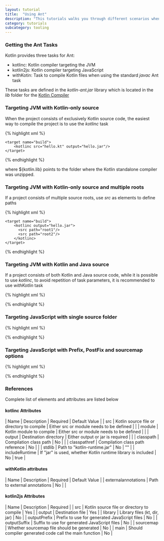 ```yaml
---
layout: tutorial
title:  "Using Ant"
description: "This tutorials walks you through different scenarios when using Ant for building applications that contain Kotlin code"
category: tutorials
subcategory: tooling
---
```


### Getting the Ant Tasks

Kotlin provides three tasks for Ant:

* kotlinc: Kotlin compiler targeting the JVM
* kotlin2js: Kotlin compiler targeting JavaScript
* withKotin: Task to compile Kotlin files when using the standard *javac* Ant task

These tasks are defined in the *kotlin-ant.jar* library which is located in the *lib* folder for the [Kotlin Compiler]({{site.latest_release_github_url}})


### Targeting JVM with Kotlin-only source

When the project consists of exclusively Kotlin source code, the easiest way to compile the project is to use the *kotlinc* task

{% highlight xml %}
<project name="Ant Task Test" default="build">
    <typedef resource="org.jetbrains.jet.buildtools.ant.antlib.xml" classpath="${kotlin.lib}/kotlin-ant.jar"/>

    <target name="build">
        <kotlinc src="hello.kt" output="hello.jar"/>
    </target>
</project>
{% endhighlight %}

where ${kotlin.lib} points to the folder where the Kotlin standalone compiler was unzipped.

### Targeting JVM with Kotlin-only source and multiple roots

If a project consists of multiple source roots, use *src* as elements to define paths

{% highlight xml %}
<project name="Ant Task Test" default="build">
    <typedef resource="org.jetbrains.jet.buildtools.ant.antlib.xml" classpath="${kotlin.lib}/kotlin-ant.jar"/>

    <target name="build">
        <kotlinc output="hello.jar">
          <src path="root1"/>
          <src path="root2"/>
        </kotlinc>
    </target>
</project>
{% endhighlight %}

### Targeting JVM with Kotlin and Java source

If a project consists of both Kotlin and Java source code, while it is possible to use *kotlinc*, to avoid repetition of task parameters, it is
recommended to use *withKotlin* task

{% highlight xml %}
<project name="Ant Task Test" default="build">

  <path id="classpath">
    <fileset dir="${idea.sdk}/lib" includes="annotations.jar"/>
    <fileset dir="${kotlin.home}" includes="kotlin-runtime.jar"/>
  </path>

  <typedef name = "withKotlin" classname = "org.jetbrains.jet.buildtools.ant.KotlinCompilerAdapter"/>

  <target name="build">
      <delete dir="classes" failonerror="false"/>
      <mkdir dir="classes"/>
      <javac destdir="classes" includeAntRuntime="false" srcdir="root1">
        <classpath refid="classpath"/>
        <withKotlin externalannotations="root1/b/">
          <externalannotations path="root1/a/" />
        </withKotlin>
      </javac>
      <jar destfile="hello.jar">
        <fileset dir="/classes"/>
      </jar>
  </target>
</project>
{% endhighlight %}


### Targeting JavaScript with single source folder

{% highlight xml %}
<project name="Ant Task Test" default="build">
  <typdef resource="org.jetbrains.jet.buildtools.ant.antlib.xml" classpath="${kotlin.lib}/kotlin-ant.jar"/>

  <target name="build">
    <kotlin2js src="root1" output="out.js"/>
  </target>
</project>
{% endhighlight %}

### Targeting JavaScript with Prefix, PostFix and sourcemap options

{% highlight xml %}
<project name="Ant Task Test" default="build">
  <taskdef resource="org.jetbrains.jet.buildtools.ant.antlib.xml" classpath="${kotlin.lib}/kotlin-ant.jar"/>

  <target name="build">
    <kotlin2js src="root1" output="out.js" outputPrefix="prefix" outputPostfix="postfix" sourcemap="true"/>
  </target>
</project>
{% endhighlight %}

### References

Complete list of elements and attributes are listed below

#### kotlinc Attributes

| Name | Description | Required | Default Value |
| src  | Kotlin source file or directory to compile | Either src or module needs to be defined |  |
| module  | Kotlin module to compile | Either src or module needs to be defined |  |
| output  | Destination directory | Either output or jar is required |  |
| classpath  | Compilation class path | No |  |
| classpathref  | Compilation class path reference | No |  |
| stdlib  | Path to "kotlin-runtime.jar" | No | ""  |
| includeRuntime  | If "jar" is used, whether Kotlin runtime library is included | No | true  |


#### withKotlin attributes

| Name | Description | Required | Default Value |
| externalannotations  | Path to external annotations | No |  |


#### kotlin2js Attributes

| Name | Description | Required |
| src  | Kotlin source file or directory to compile | Yes |
| output  | Destination file | Yes |
| library  | Library files (kt, dir, jar) | No |
| outputPrefix  | Prefix to use for generated JavaScript files | No |
| outputSuffix | Suffix to use for generated JavaScript files | No |
| sourcemap  | Whether sourcemap file should be generated | No |
| main  | Should compiler generated code call the main function | No |


